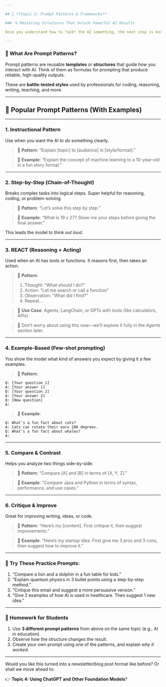 ```yaml
---

## 🧠 **Topic 3: Prompt Patterns & Frameworks**

### 🔍 Mastering Structures That Unlock Powerful AI Results

Once you understand how to *ask* the AI something, the next step is knowing **how to structure** your prompt to get the *best kind* of response. That’s where **prompt patterns** and **frameworks** come in.

---
```


### 🧱 What Are Prompt Patterns?

Prompt patterns are reusable **templates** or **structures** that guide how you interact with AI. Think of them as formulas for prompting that produce reliable, high-quality outputs.

These are **battle-tested styles** used by professionals for coding, reasoning, writing, teaching, and more.

---

## 🎯 Popular Prompt Patterns (With Examples)

---

### 1. **Instructional Pattern**

Use when you want the AI to *do* something clearly.

> 🔹 **Pattern**:
> “Explain \[topic] to \[audience] in \[style/format].”

> 🧠 **Example**:
> “Explain the concept of machine learning to a 10-year-old in a fun story format.”

---

### 2. **Step-by-Step (Chain-of-Thought)**

Breaks complex tasks into logical steps. Super helpful for reasoning, coding, or problem-solving.

> 🔹 **Pattern**:
> “Let’s solve this step by step.”

> 🧠 **Example**:
> “What is 19 x 27? Show me your steps before giving the final answer.”

This leads the model to *think out loud*.

---

### 3. **REACT (Reasoning + Acting)**

Used when an AI has tools or functions. It reasons first, then takes an action.

> 🔹 **Pattern**:
>
> 1. Thought: "What should I do?"
> 2. Action: "Let me search or call a function"
> 3. Observation: "What did I find?"
> 4. Repeat...

> 🧠 **Use Case**:
> Agents, LangChain, or GPTs with tools (like calculators, APIs)

> 🚨 Don’t worry about using this now—we’ll explore it fully in the *Agents* section later.

---

### 4. **Example-Based (Few-shot prompting)**

You show the model what kind of answers you expect by giving it a few examples.

> 🔹 **Pattern**:

```
Q: [Your question 1]
A: [Your answer 1]
Q: [Your question 2]
A: [Your answer 2]
Q: [New question]
A:
```

> 🧠 **Example**:

```
Q: What’s a fun fact about cats?
A: Cats can rotate their ears 180 degrees.
Q: What’s a fun fact about whales?
A:
```

---

### 5. **Compare & Contrast**

Helps you analyze two things side-by-side.

> 🔹 **Pattern**:
> “Compare \[A] and \[B] in terms of \[X, Y, Z].”

> 🧠 **Example**:
> “Compare Java and Python in terms of syntax, performance, and use cases.”

---

### 6. **Critique & Improve**

Great for improving writing, ideas, or code.

> 🔹 **Pattern**:
> “Here’s my \[content]. First critique it, then suggest improvements.”

> 🧠 **Example**:
> “Here’s my startup idea. First give me 3 pros and 3 cons, then suggest how to improve it.”

---

### 🧪 Try These Practice Prompts:

1. “Compare a lion and a dolphin in a fun table for kids.”
2. “Explain quantum physics in 3 bullet points using a step-by-step method.”
3. “Critique this email and suggest a more persuasive version.”
4. “Give 2 examples of how AI is used in healthcare. Then suggest 1 new idea.”

---

### 📘 Homework for Students

1. Use **3 different prompt patterns** from above on the same topic (e.g., AI in education).
2. Observe how the structure changes the result.
3. Create your own prompt using one of the patterns, and explain *why it worked*.

---

Would you like this turned into a newsletter/blog post format like before? Or shall we move ahead to:

👉 **Topic 4: Using ChatGPT and Other Foundation Models**?
